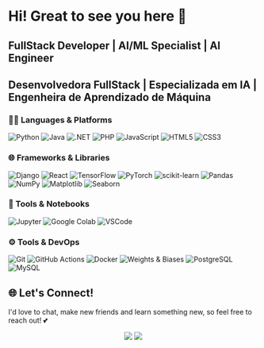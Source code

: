 # Hi! Great to see you here 💖
## FullStack Developer | AI/ML Specialist | AI Engineer
## Desenvolvedora FullStack | Especializada em IA | Engenheira de Aprendizado de Máquina

### 🧑‍💻 Languages & Platforms
![Python](https://img.shields.io/badge/-Python-3776AB?style=flat&logo=python&logoColor=white)
![Java](https://img.shields.io/badge/-Java-007396?style=flat&logo=java&logoColor=white)
![.NET](https://img.shields.io/badge/-.NET-512BD4?style=flat&logo=dotnet&logoColor=white)
![PHP](https://img.shields.io/badge/-PHP-777BB4?style=flat&logo=php&logoColor=white)
![JavaScript](https://img.shields.io/badge/-JavaScript-F7DF1E?style=flat&logo=javascript&logoColor=black)
![HTML5](https://img.shields.io/badge/-HTML5-E34F26?style=flat&logo=html5&logoColor=white)
![CSS3](https://img.shields.io/badge/-CSS3-1572B6?style=flat&logo=css3&logoColor=white)

### 🌐 Frameworks & Libraries
![Django](https://img.shields.io/badge/-Django-092E20?style=flat&logo=django&logoColor=white)
![React](https://img.shields.io/badge/-React-61DAFB?style=flat&logo=react&logoColor=black)
![TensorFlow](https://img.shields.io/badge/-TensorFlow-FF6F00?style=flat&logo=tensorflow&logoColor=white)
![PyTorch](https://img.shields.io/badge/-PyTorch-EE4C2C?style=flat&logo=pytorch&logoColor=white)
![scikit-learn](https://img.shields.io/badge/-Scikit--Learn-F7931E?style=flat&logo=scikit-learn&logoColor=white)
![Pandas](https://img.shields.io/badge/-Pandas-150458?style=flat&logo=pandas&logoColor=white)
![NumPy](https://img.shields.io/badge/-NumPy-013243?style=flat&logo=numpy&logoColor=white)
![Matplotlib](https://img.shields.io/badge/-Matplotlib-11557C?style=flat)
![Seaborn](https://img.shields.io/badge/-Seaborn-2E4C6D?style=flat)

### 🧪 Tools & Notebooks
![Jupyter](https://img.shields.io/badge/-Jupyter-F37626?style=flat&logo=jupyter&logoColor=white)
![Google Colab](https://img.shields.io/badge/-Google%20Colab-F9AB00?style=flat&logo=googlecolab&logoColor=white)
![VSCode](https://img.shields.io/badge/-VSCode-007ACC?style=flat&logo=visual-studio-code&logoColor=white)

### ⚙️ Tools & DevOps
![Git](https://img.shields.io/badge/-Git-F05032?style=flat&logo=git&logoColor=white)
![GitHub Actions](https://img.shields.io/badge/-GitHub%20Actions-2088FF?style=flat&logo=github-actions&logoColor=white)
![Docker](https://img.shields.io/badge/-Docker-2496ED?style=flat&logo=docker&logoColor=white)
![Weights & Biases](https://img.shields.io/badge/-Weights%20%26%20Biases-FFBE00?style=flat&logo=wandb&logoColor=black)
![PostgreSQL](https://img.shields.io/badge/-PostgreSQL-336791?style=flat&logo=postgresql&logoColor=white)
![MySQL](https://img.shields.io/badge/-MySQL-4479A1?style=flat&logo=mysql&logoColor=white)


## 🌐 Let's Connect!

I'd love to chat, make new friends and learn something new, so feel free to reach out! 💕

<p align="center">
  <a href="https://www.linkedin.com/in/ana-julia-da-silva-de-oliveira-159232191/"><img src="https://img.shields.io/badge/LinkedIn-Connect-blue?style=for-the-badge&logo=linkedin"></a>
  <a href="mailto:njsilvaoliveira@gmail.com"><img src="https://img.shields.io/badge/Email-Say%20Hi!-green?style=for-the-badge&logo=gmail"></a>
</p>

<!--
**AnaJuliaSilvaOliveira/AnaJuliaSilvaOliveira** is a ✨ _special_ ✨ repository because its `README.md` (this file) appears on your GitHub profile.

Here are some ideas to get you started:

- 🔭 I’m currently working on ...
- 🌱 I’m currently learning ...
- 👯 I’m looking to collaborate on ...
- 🤔 I’m looking for help with ...
- 💬 Ask me about ...
- 📫 How to reach me: ...
- 😄 Pronouns: ...
- ⚡ Fun fact: ...
-->
